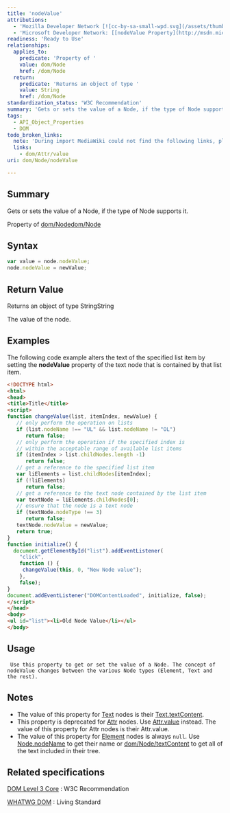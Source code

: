 ```yaml
---
title: 'nodeValue'
attributions:
  - 'Mozilla Developer Network [![cc-by-sa-small-wpd.svg](/assets/thumb/8/8c/cc-by-sa-small-wpd.svg/120px-cc-by-sa-small-wpd.svg.png)](http://creativecommons.org/licenses/by-sa/3.0/us/): [[Node.nodeValue](https://developer.mozilla.org/en-US/docs/Web/API/Node.nodeValue) Article]'
  - 'Microsoft Developer Network: [[nodeValue Property](http://msdn.microsoft.com/en-us/library/ie/ms534192(v=vs.85).aspx) Article]'
readiness: 'Ready to Use'
relationships:
  applies_to:
    predicate: 'Property of '
    value: dom/Node
    href: /dom/Node
  return:
    predicate: 'Returns an object of type '
    value: String
    href: /dom/Node
standardization_status: 'W3C Recommendation'
summary: 'Gets or sets the value of a Node, if the type of Node supports it.'
tags:
  - API_Object_Properties
  - DOM
todo_broken_links:
  note: 'During import MediaWiki could not find the following links, please fix and adjust this list.'
  links:
    - dom/Attr/value
uri: dom/Node/nodeValue

---
```

## Summary

Gets or sets the value of a Node, if the type of Node supports it.

Property of [dom/Node](/dom/Node)[dom/Node](/dom/Node)

## Syntax

``` js
var value = node.nodeValue;
node.nodeValue = newValue;
```

## Return Value

Returns an object of type StringString

The value of the node.

## Examples

The following code example alters the text of the specified list item by setting the **nodeValue** property of the text node that is contained by that list item.

``` html
<!DOCTYPE html>
<html>
<head>
<title>Title</title>
<script>
function changeValue(list, itemIndex, newValue) {
   // only perform the operation on lists
   if (list.nodeName !== "UL" && list.nodeName != "OL")
      return false;
   // only perform the operation if the specified index is
   // within the acceptable range of available list items
   if (itemIndex > list.childNodes.length -1)
      return false;
   // get a reference to the specified list item
   var liElements = list.childNodes[itemIndex];
   if (!liElements)
      return false;
   // get a reference to the text node contained by the list item
   var textNode = liElements.childNodes[0];
   // ensure that the node is a text node
   if (textNode.nodeType !== 3)
      return false;
   textNode.nodeValue = newValue;
   return true;
}
function initialize() {
  document.getElementById("list").addEventListener(
    "click",
    function () {
     changeValue(this, 0, "New Node value");
    },
    false);
}
document.addEventListener("DOMContentLoaded", initialize, false);
</script>
</head>
<body>
<ul id="list"><li>Old Node Value</li></ul>
</body>
```

## Usage

     Use this property to get or set the value of a Node. The concept of nodeValue changes between the various Node types (Element, Text and the rest).

## Notes

-   The value of this property for [Text](/dom/Text) nodes is their [Text.textContent](/dom/Node/textContent).
-   This property is deprecated for [Attr](/dom/Attr) nodes. Use [Attr.value](/w/index.php?title=dom/Attr/value&action=edit&redlink=1) instead. The value of this property for Attr nodes is their Attr.value.
-   The value of this property for [Element](/dom/Element) nodes is always `null`. Use [Node.nodeName](/dom/Node/nodeName) to get their name or [dom/Node/textContent](/dom/Node/textContent) to get all of the text included in their tree.

## Related specifications

[DOM Level 3 Core](http://www.w3.org/TR/DOM-Level-3-Core/)
:   W3C Recommendation

[WHATWG DOM](http://dom.spec.whatwg.org/#dom-node-nodevalue)
:   Living Standard
